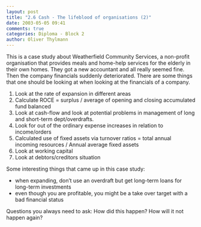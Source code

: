 ```yaml
---
layout: post
title: "2.6 Cash - The lifeblood of organisations (2)"
date: 2003-05-05 09:41
comments: true
categories: Diploma - Block 2
author: Oliver Thylmann
---
```



This is a case study about Weatherfield Community Services, a non-profit organisation that provides meals and home-help services for the elderly in their own homes. They got a new accountant and all really seemed fine. Then the company financials suddenly deteriorated. There are some things that one should be looking at when looking at the financials of a company.





1.	Look at the rate of expansion in different areas
2.	Calculate ROCE = surplus / average of opening and closing accumulated fund balanced
3.	Look at cash-flow and look at potential problems in management of long and short-term dept/overdrafts. 
4.	Look for out of the ordinary expense increases in relation to income/orders
5.	Calculated use of fixed assets via turnover ratios = total annual incoming resources / Annual average fixed assets
6.	Look at working capital 
7.	Look at debtors/creditors situation

Some interesting things that came up in this case study:
-	when expanding, don’t use an overdraft but get long-term loans for long-term investments
-	even though you are profitable, you might be a take over target with a bad financial status

Questions you always need to ask: How did this happen? How will it not happen again?


